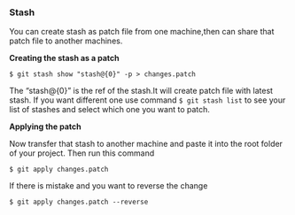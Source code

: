 ### Stash

You can create stash as patch file from one machine,then can share that patch file to another machines.

**Creating the stash as a patch**

```
$ git stash show "stash@{0}" -p > changes.patch
```

The “stash@{0}” is the ref of the stash.It will create patch file with latest stash. If you want different one use command `$ git stash list` to see your list of stashes and select which one you want to patch.

**Applying the patch**

Now transfer that stash to another machine and paste it into the root folder of your project. Then run this command

```
$ git apply changes.patch
```

If there is mistake and you want to reverse the change

```
$ git apply changes.patch --reverse
```